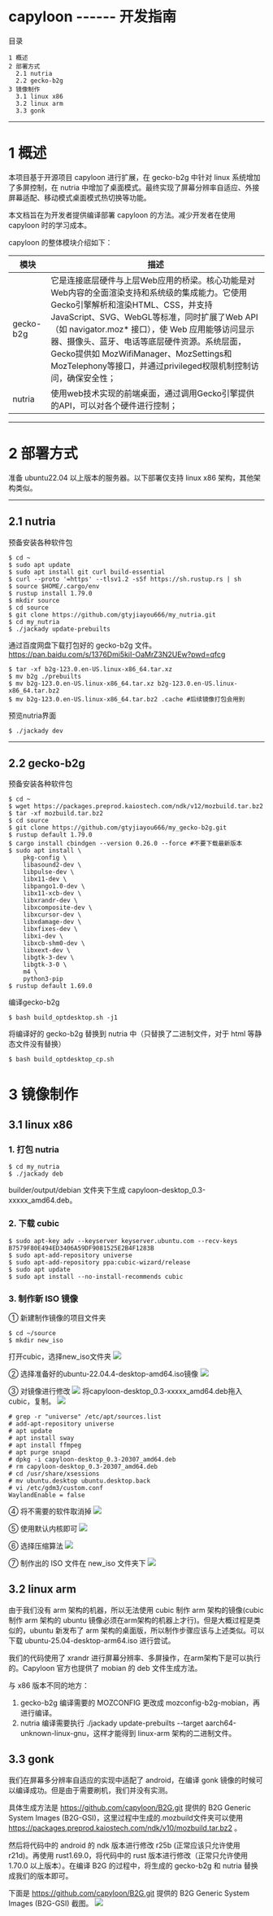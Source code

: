 # capyloon ------ 开发指南


目录

```
1 概述
2 部署方式
  2.1 nutria
  2.2 gecko-b2g
3 镜像制作
  3.1 linux x86
  3.2 linux arm
  3.3 gonk
```
---

# 1 概述

 本项目基于开源项目 capyloon 进行扩展，在 gecko-b2g 中针对 linux 系统增加了多屏控制，在 nutria 中增加了桌面模式。最终实现了屏幕分辨率自适应、外接屏幕适配、移动模式桌面模式热切换等功能。

 本文档旨在为开发者提供编译部署 capyloon 的方法。减少开发者在使用 capyloon 时的学习成本。

 capyloon 的整体模块介绍如下：

| 模块 | 描述 |
|---|---|
| gecko-b2g | 它是连接底层硬件与上层Web应用的桥梁。核心功能是对Web内容的全面渲染支持和系统级的集成能力。它使用Gecko引擎解析和渲染HTML、CSS，并支持JavaScript、SVG、WebGL等标准，同时扩展了Web API（如 navigator.moz* 接口），使 Web 应用能够访问显示器、摄像头、蓝牙、电话等底层硬件资源。系统层面，Gecko提供如 MozWifiManager、MozSettings和 MozTelephony等接口，并通过privileged权限机制控制访问，确保安全性； |
| nutria | 使用web技术实现的前端桌面，通过调用Gecko引擎提供的API，可以对各个硬件进行控制；|
---

# 2 部署方式
准备 ubuntu22.04 以上版本的服务器。以下部署仅支持 linux x86 架构，其他架构类似。

---
## 2.1 nutria
预备安装各种软件包
```
$ cd ~
$ sudo apt update
$ sudo apt install git curl build-essential
$ curl --proto '=https' --tlsv1.2 -sSf https://sh.rustup.rs | sh
$ source $HOME/.cargo/env
$ rustup install 1.79.0
$ mkdir source
$ cd source
$ git clone https://github.com/gtyjiayou666/my_nutria.git
$ cd my_nutria
$ ./jackady update-prebuilts
```
通过百度网盘下载打包好的 gecko-b2g 文件。https://pan.baidu.com/s/1376Dmi5kiI-OaMrZ3N2UEw?pwd=qfcg
```
$ tar -xf b2g-123.0.en-US.linux-x86_64.tar.xz 
$ mv b2g ./prebuilts
$ mv b2g-123.0.en-US.linux-x86_64.tar.xz b2g-123.0.en-US.linux-x86_64.tar.bz2
$ mv b2g-123.0.en-US.linux-x86_64.tar.bz2 .cache #后续镜像打包会用到
```
预览nutria界面
```
$ ./jackady dev
```

---
## 2.2 gecko-b2g
预备安装各种软件包
```
$ cd ~
$ wget https://packages.preprod.kaiostech.com/ndk/v12/mozbuild.tar.bz2
$ tar -xf mozbuild.tar.bz2
$ cd source
$ git clone https://github.com/gtyjiayou666/my_gecko-b2g.git
$ rustup default 1.79.0
$ cargo install cbindgen --version 0.26.0 --force #不要下载最新版本
$ sudo apt install \
    pkg-config \
    libasound2-dev \
    libpulse-dev \
    libx11-dev \
    libpango1.0-dev \
    libx11-xcb-dev \
    libxrandr-dev \
    libxcomposite-dev \
    libxcursor-dev \
    libxdamage-dev \
    libxfixes-dev \
    libxi-dev \
    libxcb-shm0-dev \
    libxext-dev \
    libgtk-3-dev \
    libgtk-3-0 \
    m4 \
    python3-pip
$ rustup default 1.69.0
```
编译gecko-b2g
```
$ bash build_optdesktop.sh -j1
```
将编译好的 gecko-b2g 替换到 nutria 中（只替换了二进制文件，对于 html 等静态文件没有替换）
```
$ bash build_optdesktop_cp.sh
```

# 3 镜像制作

## 3.1 linux x86

### 1. 打包 nutria
```
$ cd my_nutria
$ ./jackady deb
```
builder/output/debian 文件夹下生成 capyloon-desktop_0.3-xxxxx_amd64.deb。
### 2. 下载 cubic
```
$ sudo apt-key adv --keyserver keyserver.ubuntu.com --recv-keys B7579F80E494ED3406A59DF9081525E2B4F1283B
$ sudo apt-add-repository universe
$ sudo apt-add-repository ppa:cubic-wizard/release
$ sudo apt update
$ sudo apt install --no-install-recommends cubic
```
### 3. 制作新 ISO 镜像
① 新建制作镜像的项目文件夹
```
$ cd ~/source
$ mkdir new_iso
```
打开cubic，选择new_iso文件夹
![](resources/开发指南/assets/镜像制作/1.png)

② 选择准备好的ubuntu-22.04.4-desktop-amd64.iso镜像
![](resources/开发指南/assets/镜像制作/2.png)

③ 对镜像进行修改
![](resources/开发指南/assets/镜像制作/3.png)
将capyloon-desktop_0.3-xxxxx_amd64.deb拖入cubic，复制。
![](resources/开发指南/assets/镜像制作/4.png)
```
# grep -r "universe" /etc/apt/sources.list
# add-apt-repository universe
# apt update
# apt install sway
# apt install ffmpeg
# apt purge snapd
# dpkg -i capyloon-desktop_0.3-20307_amd64.deb
# rm capyloon-desktop_0.3-20307_amd64.deb
# cd /usr/share/xsessions
# mv ubuntu.desktop ubuntu.desktop.back
# vi /etc/gdm3/custom.conf
WaylandEnable = false
```

④ 将不需要的软件取消掉
![](resources/开发指南/assets/镜像制作/5.png)

⑤ 使用默认内核即可
![](resources/开发指南/assets/镜像制作/6.png)

⑥ 选择压缩算法
![](resources/开发指南/assets/镜像制作/7.png)

⑦ 制作出的 ISO 文件在 new_iso 文件夹下
![](resources/开发指南/assets/镜像制作/8.png)

## 3.2 linux arm

由于我们没有 arm 架构的机器，所以无法使用 cubic 制作 arm 架构的镜像(cubic 制作 arm 架构的 ubuntu 镜像必须在arm架构的机器上才行)。但是大概过程是类似的，ubuntu 新发布了 arm 架构的桌面版，所以制作步骤应该与上述类似。可以下载 ubuntu-25.04-desktop-arm64.iso 进行尝试。

我们的代码使用了 xrandr 进行屏幕分辨率、多屏操作，在arm架构下是可以执行的。Capyloon 官方也提供了 mobian 的 deb 文件生成方法。

与 x86 版本不同的地方：
1. gecko-b2g 编译需要的 MOZCONFIG 更改成 mozconfig-b2g-mobian，再进行编译。
2. nutria 编译需要执行 ./jackady update-prebuilts --target aarch64-unknown-linux-gnu，这样才能得到 linux-arm 架构的二进制文件。

## 3.3 gonk

我们在屏幕多分辨率自适应的实现中适配了 android，在编译 gonk 镜像的时候可以编译成功。但是由于需要刷机，我们并没有实测。

具体生成方法是 https://github.com/capyloon/B2G.git 提供的 B2G Generic System Images (B2G-GSI)，这里过程中生成的.mozbuild文件夹可以使用 https://packages.preprod.kaiostech.com/ndk/v10/mozbuild.tar.bz2 。

然后将代码中的 android 的 ndk 版本进行修改 r25b (正常应该只允许使用 r21d)。再使用 rust1.69.0，将代码中的 rust 版本进行修改（正常只允许使用 1.70.0 以上版本）。在编译 B2G 的过程中，将生成的 gecko-b2g 和 nutria 替换成我们的版本即可。

下面是 https://github.com/capyloon/B2G.git 提供的 B2G Generic System Images (B2G-GSI) 截图。
![](resources/开发指南/assets/镜像制作/9.png)

